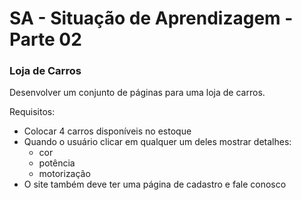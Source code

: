 <h1>SA - Situação de Aprendizagem - Parte 02</h1>

<h3>Loja de Carros</h3>

<p>Desenvolver um conjunto de páginas para uma loja de carros.</p>

<p>Requisitos:</p>
<ul>
   <li>Colocar 4 carros disponíveis no estoque</li>
   <li>Quando o usuário clicar em qualquer um deles mostrar detalhes:
      <ul>
         <li>cor</li>
         <li>potência</li>
         <li>motorização</li>
      </ul>
   </li>
   <li>O site também deve ter uma página de cadastro e fale conosco</li>
</ul>
